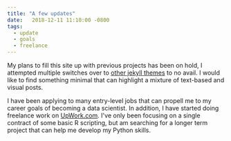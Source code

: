 ```yaml
---
title: "A few updates"
date:   2018-12-11 11:10:00 -0800
tags:
  - update
  - goals
  - freelance
---
```


My plans to fill this site up with previous projects has been on hold, I attempted multiple switches over to [other jekyll themes](https://jekyllthemes.io/) to no avail. I would like to find something minimal that can highlight a mixture of text-based and visual posts.

I have been applying to many entry-level jobs that can propell me to my career goals of becoming a data scientist. In addition, I have started doing freelance work on [UpWork.com](https://www.upwork.com/). I've only been focusing on a single contract of some basic R scripting, but am searching for a longer term project that can help me develop my Python skills.
